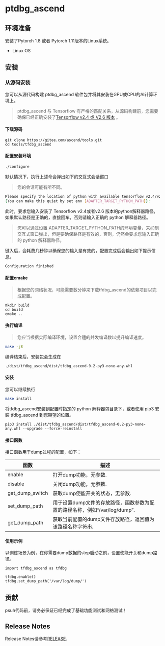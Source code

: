 # ptdbg_ascend

## 环境准备

安装了Pytorch 1.8 或者 Pytorch 1.11版本的Linux系统。

- Linux OS

## 安装

### 从源码安装

您可以从源代码构建 ptdbg_ascend 软件包并将其安装在GPU或CPU的AI计算环境上。
> ptdbg_ascend 与 Tensorflow 有严格的匹配关系，从源码构建前，您需要确保已经正确安装了[Tensorflow v2.4 或 V2.6 版本](https://www.tensorflow.org/install) 。

#### 下载源码

```
git clone https://gitee.com/ascend/tools.git
cd tools/tfdbg_ascend
```

#### 配置安装环境

```BASH
./configure
```

默认情况下，执行上述命会弹出如下的交互式会话窗口
> 您的会话可能有所不同。

```BASH
Please specify the location of python with available tensorflow v2.4/v2.6 site-packages installed. [Default is /usr/bin/python3]
(You can make this quiet by set env [ADAPTER_TARGET_PYTHON_PATH]):
```

此时，要求您输入安装了 Tensorflow v2.4或者v2.6 版本的python解释器路径，如果默认路径是正确的，直接回车，否则请输入正确的 python 解释器路径。
> 您可以通过设置 ADAPTER_TARGET_PYTHON_PATH的环境变量，来抑制交互式窗口弹出，但是要确保路径是有效的，否则，仍然会要求您输入正确的 python 解释器路径。

键入后，会耗费几秒钟以确保您的输入是有效的，配置完成后会输出如下提示信息。
```BASH
Configuration finished
```

#### 配置cmake

> 根据您的网络状况，可能需要数分钟来下载tfdbg_ascend的依赖项目以完成配置。

```
mkdir build
cd build
cmake ..
```

#### 执行编译

> 您应当根据实际编译环境，设置合适的并发编译数以提升编译速度。

```BASH
make -j8
```

编译结束后，安装包会生成在

```
./dist/tfdbg_ascend/dist/tfdbg_ascend-0.2-py3-none-any.whl
```

#### 安装

您可以继续执行

```BASH
make install
```

将tfdbg_ascend安装到配置时指定的 python 解释器包目录下，或者使用 pip3 安装 tfdbg_ascend 到您期望的位置。

```
pip3 install ./dist/tfdbg_ascend/dist/tfdbg_ascend-0.2-py3-none-any.whl --upgrade --force-reinstall
```

#### 接口函数

接口函数用于dump过程的配置，如下：

| 函数                      | 描述                                       |
| ------------------------  | ---------------------------------------- |
|enable                     | 打开dump功能，无参数.                                                            |
|disable                    | 关闭dump功能，无参数.                                                            |
|get_dump_switch            | 获取dump使能开关的状态，无参数.                                                  |
|set_dump_path              | 用于设置dump文件的存放路径，函数参数为配置的路径名称，例如“/var/log/dump”.        |
|get_dump_path              | 获取当前配置的dump文件存放路径，返回值为该路径名称字符串.                         |

#### 使用示例

以训练场景为例，在你需要dump数据的step启动之前，设置使能开关和dump路径。
```
import tfdbg_ascend as tfdbg

tfdbg.enable()
tfdbg.set_dump_path('/var/log/dump/')
```

## 贡献

psuh代码前，请务必保证已经完成了基础功能测试和网络测试！

## Release Notes

Release Notes请参考[RELEASE](RELEASE.md).
